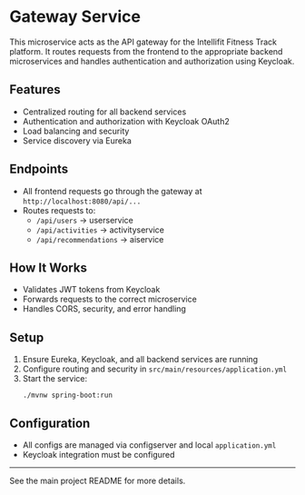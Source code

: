# Gateway Service

This microservice acts as the API gateway for the Intellifit Fitness Track platform. It routes requests from the frontend to the appropriate backend microservices and handles authentication and authorization using Keycloak.

## Features
- Centralized routing for all backend services
- Authentication and authorization with Keycloak OAuth2
- Load balancing and security
- Service discovery via Eureka

## Endpoints
- All frontend requests go through the gateway at `http://localhost:8080/api/...`
- Routes requests to:
  - `/api/users` → userservice
  - `/api/activities` → activityservice
  - `/api/recommendations` → aiservice

## How It Works
- Validates JWT tokens from Keycloak
- Forwards requests to the correct microservice
- Handles CORS, security, and error handling

## Setup
1. Ensure Eureka, Keycloak, and all backend services are running
2. Configure routing and security in `src/main/resources/application.yml`
3. Start the service:
   ```
   ./mvnw spring-boot:run
   ```

## Configuration
- All configs are managed via configserver and local `application.yml`
- Keycloak integration must be configured

---
See the main project README for more details.

